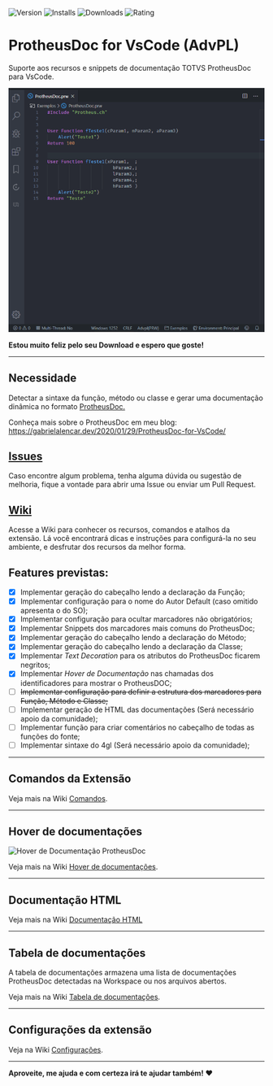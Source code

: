 ![Version](https://vsmarketplacebadge.apphb.com/version/AlencarGabriel.protheusdoc-vscode.svg) ![Installs](https://vsmarketplacebadge.apphb.com/installs/AlencarGabriel.protheusdoc-vscode.svg) ![Downloads](https://vsmarketplacebadge.apphb.com/downloads/AlencarGabriel.protheusdoc-vscode.svg) ![Rating](https://vsmarketplacebadge.apphb.com/rating-star/AlencarGabriel.protheusdoc-vscode.svg)

# ProtheusDoc for VsCode (AdvPL)

Suporte aos recursos e snippets de documentação TOTVS ProtheusDoc para VsCode.

![ProtheusDoc for VsCode](images/Example2.gif)

**Estou muito feliz pelo seu Download e espero que goste!**

---

## Necessidade

Detectar a sintaxe da função, método ou classe e gerar uma documentação dinâmica no formato [ProtheusDoc.](https://tdn.totvs.com/display/tec/ProtheusDOC)

Conheça mais sobre o ProtheusDoc em meu blog: https://gabrielalencar.dev/2020/01/29/ProtheusDoc-for-VsCode/

## [Issues](https://github.com/AlencarGabriel/ProtheusDoc-VsCode/issues)

Caso encontre algum problema, tenha alguma dúvida ou sugestão de melhoria, fique a vontade para abrir uma Issue ou enviar um Pull Request.

## [Wiki](https://github.com/AlencarGabriel/ProtheusDoc-VsCode/wiki)

Acesse a Wiki para conhecer os recursos, comandos e atalhos da extensão. Lá você encontrará dicas e instruções para configurá-la no seu ambiente, e desfrutar dos recursos da melhor forma.

## Features previstas:

- [x] Implementar geração do cabeçalho lendo a declaração da Função;
- [x] Implementar configuração para o nome do Autor Default (caso omitido apresenta o do SO);
- [x] Implementar configuração para ocultar marcadores não obrigatórios;
- [x] Implementar Snippets dos marcadores mais comuns do ProtheusDoc;
- [x] Implementar geração do cabeçalho lendo a declaração do Método;
- [x] Implementar geração do cabeçalho lendo a declaração da Classe;
- [x] Implementar *Text Decoration* para os atributos do ProtheusDoc ficarem negritos;
- [x] Implementar *Hover de Documentação* nas chamadas dos identificadores para mostrar o ProtheusDOC;
- [ ] ~~Implementar configuração para definir a estrutura dos marcadores para Função, Método e Classe;~~
- [ ] Implementar geração de HTML das documentações (Será necessário apoio da comunidade);
- [ ] Implementar função para criar comentários no cabeçalho de todas as funções do fonte;
- [ ] Implementar sintaxe do 4gl (Será necessário apoio da comunidade);

---

## Comandos da Extensão

Veja mais na Wiki [Comandos](https://github.com/AlencarGabriel/ProtheusDoc-VsCode/wiki/Comandos).

---

## Hover de documentações

![Hover de Documentação ProtheusDoc](https://user-images.githubusercontent.com/10109480/74953051-ebf90780-53df-11ea-9f6f-1a8cae64de4c.png)

Veja mais na Wiki [Hover de documentações](https://github.com/AlencarGabriel/ProtheusDoc-VsCode/wiki/Hover-de-documentações).

---

## Documentação HTML

Veja mais na Wiki [Documentação HTML](https://github.com/AlencarGabriel/ProtheusDoc-VsCode/wiki/Documentação-HTML)

---

## Tabela de documentações

A tabela de documentações armazena uma lista de documentações ProtheusDoc detectadas na Workspace ou nos arquivos abertos.

Veja mais na Wiki [Tabela de documentações](https://github.com/AlencarGabriel/ProtheusDoc-VsCode/wiki/Tabela-de-documentações).

---

## Configurações da extensão

Veja na Wiki [Configurações](https://github.com/AlencarGabriel/ProtheusDoc-VsCode/wiki/Configurações).

---

**Aproveite, me ajuda e com certeza irá te ajudar também!** :heart: